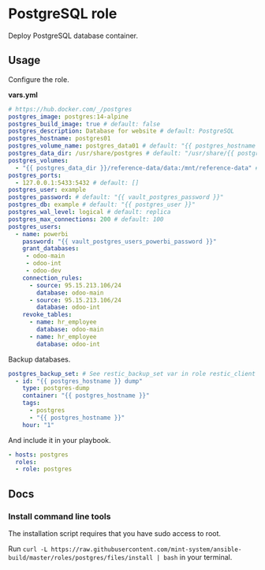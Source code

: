 # PostgreSQL role

Deploy PostgreSQL database container.

## Usage

Configure the role.

**vars.yml**

```yml
# https://hub.docker.com/_/postgres
postgres_image: postgres:14-alpine
postgres_build_image: true # default: false
postgres_description: Database for website # default: PostgreSQL
postgres_hostname: postgres01
postgres_volume_name: postgres_data01 # default: "{{ postgres_hostname }}"
postgres_data_dir: /usr/share/postgres # default: "/usr/share/{{ postgres_hostname }}"
postgres_volumes:
  - "{{ postgres_data_dir }}/reference-data/data:/mnt/reference-data" # default: "{{ postgres_volume_name }}:/var/lib/postgresql/data"
postgres_ports:
  - 127.0.0.1:5433:5432 # default: []
postgres_user: example
postgres_password: # default: "{{ vault_postgres_password }}"
postgres_db: example # default: "{{ postgres_user }}"
postgres_wal_level: logical # default: replica
postgres_max_connections: 200 # default: 100
postgres_users:
  - name: powerbi
    password: "{{ vault_postgres_users_powerbi_password }}"
    grant_databases:
     - odoo-main
     - odoo-int
     - odoo-dev
    connection_rules:
      - source: 95.15.213.106/24
        database: odoo-main
      - source: 95.15.213.106/24
        database: odoo-int
    revoke_tables:
      - name: hr_employee
        database: odoo-main
      - name: hr_employee
        database: odoo-int
```

Backup databases.

```yml
postgres_backup_set: # See restic_backup_set var in role restic_client
  - id: "{{ postgres_hostname }} dump"
    type: postgres-dump
    container: "{{ postgres_hostname }}"
    tags:
      - postgres
      - "{{ postgres_hostname }}"
    hour: "1"
```

And include it in your playbook.

```yml
- hosts: postgres
  roles:
  - role: postgres
```

## Docs

### Install command line tools

The installation script requires that you have sudo access to root.

Run `curl -L https://raw.githubusercontent.com/mint-system/ansible-build/master/roles/postgres/files/install | bash` in your terminal.
